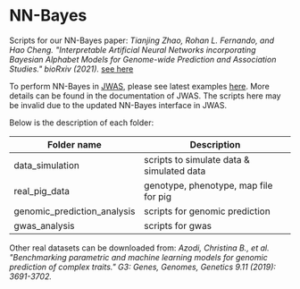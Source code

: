 # NN-Bayes
Scripts for our NN-Bayes paper:
*Tianjing Zhao, Rohan L. Fernando, and Hao Cheng. "Interpretable Artificial Neural Networks incorporating Bayesian Alphabet Models for Genome-wide Prediction and Association Studies." bioRxiv (2021).* [see here](https://www.biorxiv.org/content/10.1101/2021.04.07.438762v1?rss=1)


To perform NN-Bayes in [JWAS](https://github.com/reworkhow/JWAS.jl/tree/master/src/1.JWAS/src), please see latest examples [here]([https://github.com/reworkhow/JWAS.jl/wiki/Neural-Networks](https://github.com/reworkhow/JWAS.jl/wiki/Neural-Networks-(NN-LMM))). More details can be found in the documentation of JWAS. The scripts here may be invalid due to the updated NN-Bayes interface in JWAS.


Below is the description of each folder:

| Folder name      | Description |
| ----------- | ----------- |
| data_simulation      | scripts to simulate data & simulated data      |
| real_pig_data   | genotype, phenotype, map file for pig        |
| genomic_prediction_analysis | scripts for genomic prediction |
| gwas_analysis | scripts for gwas|

Other real datasets can be downloaded from:
*Azodi, Christina B., et al. "Benchmarking parametric and machine learning models for genomic prediction of complex traits." G3: Genes, Genomes, Genetics 9.11 (2019): 3691-3702.*
